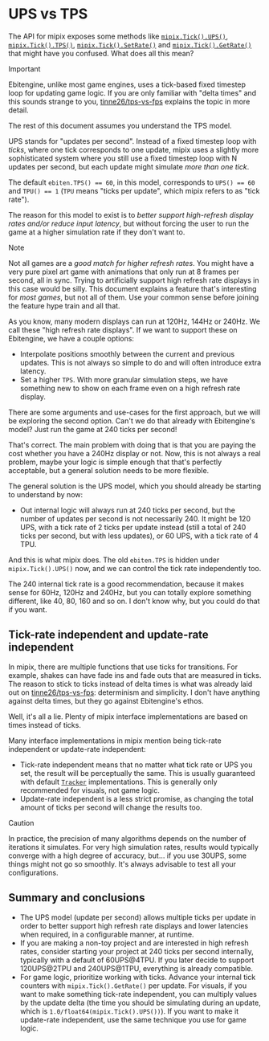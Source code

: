 # UPS vs TPS

The API for mipix exposes some methods like [`mipix.Tick().UPS()`](https://pkg.go.dev/github.com/tinne26/mipix#AccessorTick.UPS), [`mipix.Tick().TPS()`](https://pkg.go.dev/github.com/tinne26/mipix#AccessorTick.TPS), [`mipix.Tick().SetRate()`](https://pkg.go.dev/github.com/tinne26/mipix#AccessorTick.SetRate) and [`mipix.Tick().GetRate()`](https://pkg.go.dev/github.com/tinne26/mipix#AccessorTick.GetRate) that might have you confused. What does all this mean?

> [!IMPORTANT]
> Ebitengine, unlike most game engines, uses a tick-based fixed timestep loop for updating game logic. If you are only familiar with "delta times" and this sounds strange to you, [tinne26/tps-vs-fps](https://github.com/tinne26/tps-vs-fps) explains the topic in more detail.
>
> The rest of this document assumes you understand the TPS model.

UPS stands for "updates per second". Instead of a fixed timestep loop with *ticks*, where one tick corresponds to one update, mipix uses a slightly more sophisticated system where you still use a fixed timestep loop with N updates per second, but each update might simulate *more than one tick*.

The default `ebiten.TPS() == 60`, in this model, corresponds to `UPS() == 60` and `TPU() == 1` (`TPU` means "ticks per update", which mipix refers to as "tick rate").

The reason for this model to exist is to *better support high-refresh display rates and/or reduce input latency*, but without forcing the user to run the game at a higher simulation rate if they don't want to.

> [!NOTE]
> Not all games are a *good match for higher refresh rates*. You might have a very pure pixel art game with animations that only run at 8 frames per second, all in sync. Trying to artificially support high refresh rate displays in this case would be silly. This document explains a feature that's interesting for *most games*, but not all of them. Use your common sense before joining the feature hype train and all that.

As you know, many modern displays can run at 120Hz, 144Hz or 240Hz. We call these "high refresh rate displays". If we want to support these on Ebitengine, we have a couple options:
- Interpolate positions smoothly between the current and previous updates. This is not always so simple to do and will often introduce extra latency.
- Set a higher `TPS`. With more granular simulation steps, we have something new to show on each frame even on a high refresh rate display.

There are some arguments and use-cases for the first approach, but we will be exploring the second option. Can't we do that already with Ebitengine's model? Just run the game at 240 ticks per second!

That's correct. The main problem with doing that is that you are paying the cost whether you have a 240Hz display or not. Now, this is not always a real problem, maybe your logic is simple enough that that's perfectly acceptable, but a general solution needs to be more flexible.

The general solution is the UPS model, which you should already be starting to understand by now:
- Out internal logic will always run at 240 ticks per second, but the number of updates per second is not necessarily 240. It might be 120 UPS, with a tick rate of 2 ticks per update instead (still a total of 240 ticks per second, but with less updates), or 60 UPS, with a tick rate of 4 TPU.

And this is what mipix does. The old `ebiten.TPS` is hidden under `mipix.Tick().UPS()` now, and we can control the tick rate independently too.

The 240 internal tick rate is a good recommendation, because it makes sense for 60Hz, 120Hz and 240Hz, but you can totally explore something different, like 40, 80, 160 and so on. I don't know why, but you could do that if you want.

## Tick-rate independent and update-rate independent

In mipix, there are multiple functions that use ticks for transitions. For example, shakes can have fade ins and fade outs that are measured in ticks. The reason to stick to ticks instead of delta times is what was already laid out on [tinne26/tps-vs-fps](https://github.com/tinne26/tps-vs-fps): determinism and simplicity. I don't have anything against delta times, but they go against Ebitengine's ethos.

Well, it's all a lie. Plenty of mipix interface implementations are based on times instead of ticks.

Many interface implementations in mipix mention being tick-rate independent or update-rate independent:
- Tick-rate independent means that no matter what tick rate or UPS you set, the result will be perceptually the same. This is usually guaranteed with default [`Tracker`](https://pkg.go.dev/github.com/tinne26/mipix/tracker#Tracker) implementations. This is generally only recommended for visuals, not game logic.
- Update-rate independent is a less strict promise, as changing the total amount of ticks per second will change the results too.

> [!CAUTION]
> In practice, the precision of many algorithms depends on the number of iterations it simulates. For very high simulation rates, results would typically converge with a high degree of accuracy, but... if you use 30UPS, some things might not go so smoothly. It's always advisable to test all your configurations.

## Summary and conclusions

- The UPS model (update per second) allows multiple ticks per update in order to better support high refresh rate displays and lower latencies when required, in a configurable manner, at runtime.
- If you are making a non-toy project and are interested in high refresh rates, consider starting your project at 240 ticks per second internally, typically with a default of 60UPS@4TPU. If you later decide to support 120UPS@2TPU and 240UPS@1TPU, everything is already compatible.
- For game logic, prioritize working with ticks. Advance your internal tick counters with `mipix.Tick().GetRate()` per update. For visuals, if you want to make something tick-rate independent, you can multiply values by the update delta (the time you should be simulating during an update, which is `1.0/float64(mipix.Tick().UPS())`). If you want to make it update-rate independent, use the same technique you use for game logic.
